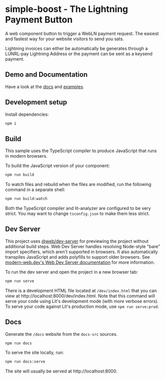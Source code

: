 # simple-boost - The Lightning Payment Button

A web component button to trigger a WebLN payment request. The easiest and fastest way for your website visitors to send you sats.

Lightning invoices can either be automatically be generates through a LUNRL-pay Lightning Address or the payment can be sent as a keysend payment.

## Demo and Documentation

Have a look at the [docs](https://getalby.github.io/simple-boost/) and [examples](https://getalby.github.io/simple-boost/examples/).

## Development setup

Install dependencies:

```bash
npm i
```

## Build

This sample uses the TypeScript compiler to produce JavaScript that runs in modern browsers.

To build the JavaScript version of your component:

```bash
npm run build
```

To watch files and rebuild when the files are modified, run the following command in a separate shell:

```bash
npm run build:watch
```

Both the TypeScript compiler and lit-analyzer are configured to be very strict. You may want to change `tsconfig.json` to make them less strict.

## Dev Server

This project uses [@web/dev-server](https://www.npmjs.com/package/@web/dev-server) for previewing the project without additional build steps. Web Dev Server handles resolving Node-style "bare" import specifiers, which aren't supported in browsers. It also automatically transpiles JavaScript and adds polyfills to support older browsers. See [modern-web.dev's Web Dev Server documentation](https://modern-web.dev/docs/dev-server/overview/) for more information.

To run the dev server and open the project in a new browser tab:

```bash
npm run serve
```

There is a development HTML file located at `/dev/index.html` that you can view at http://localhost:8000/dev/index.html. Note that this command will serve your code using Lit's development mode (with more verbose errors). To serve your code against Lit's production mode, use `npm run serve:prod`.

## Docs

Generate the `/docs` website from the `docs-src` sources.

```bash
npm run docs
```

To serve the site locally, run:

```bash
npm run docs:serve
```

The site will usually be served at http://localhost:8000.
